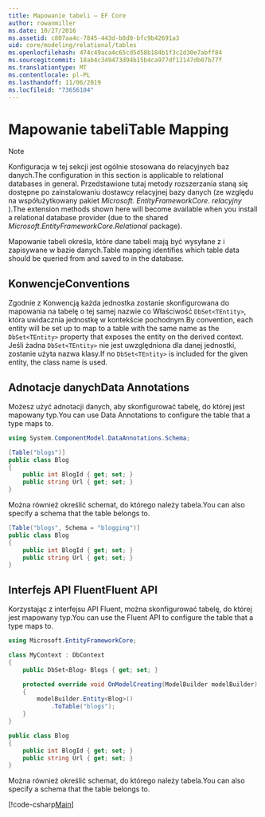 ```yaml
---
title: Mapowanie tabeli — EF Core
author: rowanmiller
ms.date: 10/27/2016
ms.assetid: c807aa4c-7845-443d-b8d0-bfc9b42691a3
uid: core/modeling/relational/tables
ms.openlocfilehash: 474c49aca4c65cd5d58b184b1f3c2d30e7abff84
ms.sourcegitcommit: 18ab4c349473d94b15b4ca977df12147db07b77f
ms.translationtype: MT
ms.contentlocale: pl-PL
ms.lasthandoff: 11/06/2019
ms.locfileid: "73656104"
---
```

# <a name="table-mapping"></a><span data-ttu-id="86be9-102">Mapowanie tabeli</span><span class="sxs-lookup"><span data-stu-id="86be9-102">Table Mapping</span></span>

> [!NOTE]  
> <span data-ttu-id="86be9-103">Konfiguracja w tej sekcji jest ogólnie stosowana do relacyjnych baz danych.</span><span class="sxs-lookup"><span data-stu-id="86be9-103">The configuration in this section is applicable to relational databases in general.</span></span> <span data-ttu-id="86be9-104">Przedstawione tutaj metody rozszerzania staną się dostępne po zainstalowaniu dostawcy relacyjnej bazy danych (ze względu na współużytkowany pakiet *Microsoft. EntityFrameworkCore. relacyjny* ).</span><span class="sxs-lookup"><span data-stu-id="86be9-104">The extension methods shown here will become available when you install a relational database provider (due to the shared *Microsoft.EntityFrameworkCore.Relational* package).</span></span>

<span data-ttu-id="86be9-105">Mapowanie tabeli określa, które dane tabeli mają być wysyłane z i zapisywane w bazie danych.</span><span class="sxs-lookup"><span data-stu-id="86be9-105">Table mapping identifies which table data should be queried from and saved to in the database.</span></span>

## <a name="conventions"></a><span data-ttu-id="86be9-106">Konwencje</span><span class="sxs-lookup"><span data-stu-id="86be9-106">Conventions</span></span>

<span data-ttu-id="86be9-107">Zgodnie z Konwencją każda jednostka zostanie skonfigurowana do mapowania na tabelę o tej samej nazwie co Właściwość `DbSet<TEntity>`, która uwidacznia jednostkę w kontekście pochodnym.</span><span class="sxs-lookup"><span data-stu-id="86be9-107">By convention, each entity will be set up to map to a table with the same name as the `DbSet<TEntity>` property that exposes the entity on the derived context.</span></span> <span data-ttu-id="86be9-108">Jeśli żadna `DbSet<TEntity>` nie jest uwzględniona dla danej jednostki, zostanie użyta nazwa klasy.</span><span class="sxs-lookup"><span data-stu-id="86be9-108">If no `DbSet<TEntity>` is included for the given entity, the class name is used.</span></span>

## <a name="data-annotations"></a><span data-ttu-id="86be9-109">Adnotacje danych</span><span class="sxs-lookup"><span data-stu-id="86be9-109">Data Annotations</span></span>

<span data-ttu-id="86be9-110">Możesz użyć adnotacji danych, aby skonfigurować tabelę, do której jest mapowany typ.</span><span class="sxs-lookup"><span data-stu-id="86be9-110">You can use Data Annotations to configure the table that a type maps to.</span></span>

``` csharp
using System.ComponentModel.DataAnnotations.Schema;

[Table("blogs")]
public class Blog
{
    public int BlogId { get; set; }
    public string Url { get; set; }
}
```

<span data-ttu-id="86be9-111">Można również określić schemat, do którego należy tabela.</span><span class="sxs-lookup"><span data-stu-id="86be9-111">You can also specify a schema that the table belongs to.</span></span>

``` csharp
[Table("blogs", Schema = "blogging")]
public class Blog
{
    public int BlogId { get; set; }
    public string Url { get; set; }
}
```

## <a name="fluent-api"></a><span data-ttu-id="86be9-112">Interfejs API Fluent</span><span class="sxs-lookup"><span data-stu-id="86be9-112">Fluent API</span></span>

<span data-ttu-id="86be9-113">Korzystając z interfejsu API Fluent, można skonfigurować tabelę, do której jest mapowany typ.</span><span class="sxs-lookup"><span data-stu-id="86be9-113">You can use the Fluent API to configure the table that a type maps to.</span></span>

``` csharp
using Microsoft.EntityFrameworkCore;

class MyContext : DbContext
{
    public DbSet<Blog> Blogs { get; set; }

    protected override void OnModelCreating(ModelBuilder modelBuilder)
    {
        modelBuilder.Entity<Blog>()
            .ToTable("blogs");
    }
}

public class Blog
{
    public int BlogId { get; set; }
    public string Url { get; set; }
}
```

<span data-ttu-id="86be9-114">Można również określić schemat, do którego należy tabela.</span><span class="sxs-lookup"><span data-stu-id="86be9-114">You can also specify a schema that the table belongs to.</span></span>

[!code-csharp[Main](../../../../samples/core/Modeling/FluentAPI/Relational/TableAndSchema.cs?name=Table&highlight=2)]
